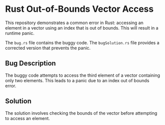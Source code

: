 # Rust Out-of-Bounds Vector Access

This repository demonstrates a common error in Rust: accessing an element in a vector using an index that is out of bounds.  This will result in a runtime panic.

The `bug.rs` file contains the buggy code. The `bugSolution.rs` file provides a corrected version that prevents the panic.

## Bug Description

The buggy code attempts to access the third element of a vector containing only two elements.  This leads to a panic due to an index out of bounds error.

## Solution

The solution involves checking the bounds of the vector before attempting to access an element.